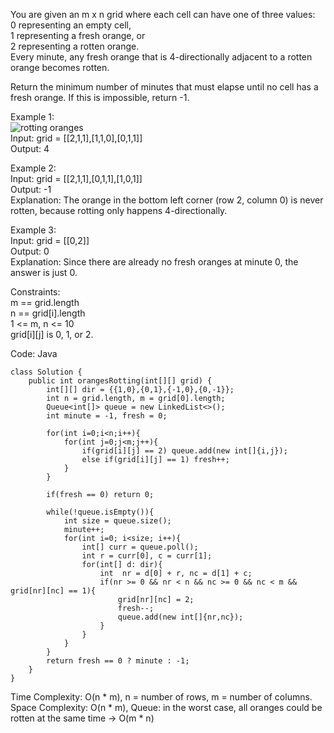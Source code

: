 You are given an m x n grid where each cell can have one of three values:  
0 representing an empty cell,  
1 representing a fresh orange, or  
2 representing a rotten orange.  
Every minute, any fresh orange that is 4-directionally adjacent to a rotten orange becomes rotten.  
  
Return the minimum number of minutes that must elapse until no cell has a fresh orange. If this is impossible, return -1.  
  
Example 1:  
![rotting oranges](Images/rottingoranges.png)  
Input: grid = [[2,1,1],[1,1,0],[0,1,1]]  
Output: 4  
  
Example 2:  
Input: grid = [[2,1,1],[0,1,1],[1,0,1]]  
Output: -1  
Explanation: The orange in the bottom left corner (row 2, column 0) is never rotten, because rotting only happens 4-directionally.  
  
Example 3:  
Input: grid = [[0,2]]  
Output: 0  
Explanation: Since there are already no fresh oranges at minute 0, the answer is just 0.  
  
Constraints:  
m == grid.length  
n == grid[i].length  
1 <= m, n <= 10  
grid[i][j] is 0, 1, or 2.  

Code: Java  
  
```
class Solution {
    public int orangesRotting(int[][] grid) {
        int[][] dir = {{1,0},{0,1},{-1,0},{0,-1}};
        int n = grid.length, m = grid[0].length;
        Queue<int[]> queue = new LinkedList<>();
        int minute = -1, fresh = 0;

        for(int i=0;i<n;i++){
            for(int j=0;j<m;j++){
                if(grid[i][j] == 2) queue.add(new int[]{i,j});
                else if(grid[i][j] == 1) fresh++;
            }
        }
        
        if(fresh == 0) return 0;

        while(!queue.isEmpty()){
            int size = queue.size();
            minute++;
            for(int i=0; i<size; i++){
                int[] curr = queue.poll();
                int r = curr[0], c = curr[1];
                for(int[] d: dir){
                    int  nr = d[0] + r, nc = d[1] + c;
                    if(nr >= 0 && nr < n && nc >= 0 && nc < m && grid[nr][nc] == 1){
                        grid[nr][nc] = 2;
                        fresh--;
                        queue.add(new int[]{nr,nc});
                    }
                }
            }
        }
        return fresh == 0 ? minute : -1;
    }
}
```
Time Complexity: O(n * m), n = number of rows, m = number of columns.  
Space Complexity: O(n * m), Queue: in the worst case, all oranges could be rotten at the same time → O(m * n)  
